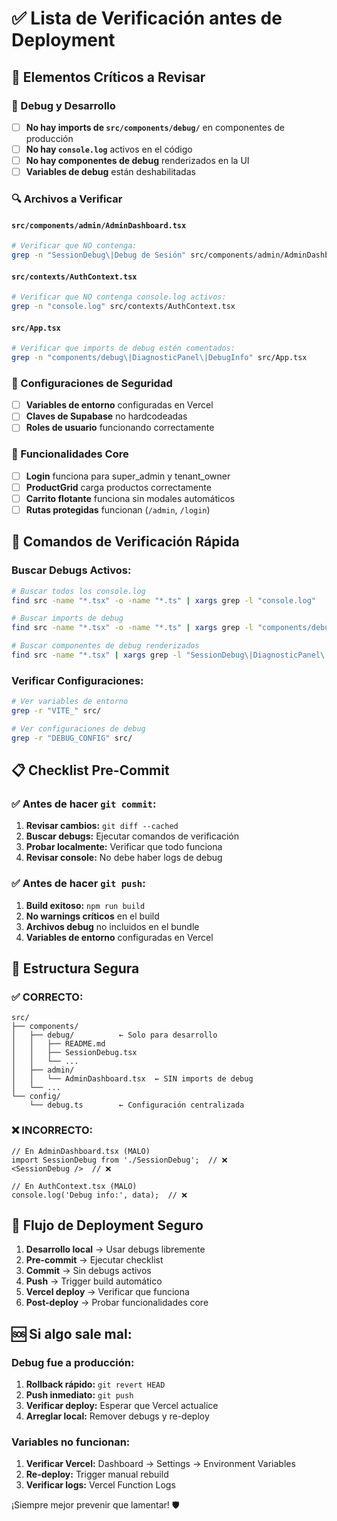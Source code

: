 # ✅ Lista de Verificación antes de Deployment

## 🚨 Elementos Críticos a Revisar

### 🔧 Debug y Desarrollo
- [ ] **No hay imports de `src/components/debug/`** en componentes de producción
- [ ] **No hay `console.log`** activos en el código
- [ ] **No hay componentes de debug** renderizados en la UI
- [ ] **Variables de debug** están deshabilitadas

### 🔍 Archivos a Verificar

#### `src/components/admin/AdminDashboard.tsx`
```bash
# Verificar que NO contenga:
grep -n "SessionDebug\|Debug de Sesión" src/components/admin/AdminDashboard.tsx
```

#### `src/contexts/AuthContext.tsx`
```bash
# Verificar que NO contenga console.log activos:
grep -n "console.log" src/contexts/AuthContext.tsx
```

#### `src/App.tsx`
```bash
# Verificar que imports de debug estén comentados:
grep -n "components/debug\|DiagnosticPanel\|DebugInfo" src/App.tsx
```

### 🔐 Configuraciones de Seguridad
- [ ] **Variables de entorno** configuradas en Vercel
- [ ] **Claves de Supabase** no hardcodeadas
- [ ] **Roles de usuario** funcionando correctamente

### 🎯 Funcionalidades Core
- [ ] **Login** funciona para super_admin y tenant_owner
- [ ] **ProductGrid** carga productos correctamente
- [ ] **Carrito flotante** funciona sin modales automáticos
- [ ] **Rutas protegidas** funcionan (`/admin`, `/login`)

## 🚀 Comandos de Verificación Rápida

### Buscar Debugs Activos:
```bash
# Buscar todos los console.log
find src -name "*.tsx" -o -name "*.ts" | xargs grep -l "console.log"

# Buscar imports de debug
find src -name "*.tsx" -o -name "*.ts" | xargs grep -l "components/debug"

# Buscar componentes de debug renderizados
find src -name "*.tsx" | xargs grep -l "SessionDebug\|DiagnosticPanel\|DebugInfo"
```

### Verificar Configuraciones:
```bash
# Ver variables de entorno
grep -r "VITE_" src/

# Ver configuraciones de debug
grep -r "DEBUG_CONFIG" src/
```

## 📋 Checklist Pre-Commit

### ✅ Antes de hacer `git commit`:
1. **Revisar cambios:** `git diff --cached`
2. **Buscar debugs:** Ejecutar comandos de verificación
3. **Probar localmente:** Verificar que todo funciona
4. **Revisar console:** No debe haber logs de debug

### ✅ Antes de hacer `git push`:
1. **Build exitoso:** `npm run build`
2. **No warnings críticos** en el build
3. **Archivos debug** no incluidos en el bundle
4. **Variables de entorno** configuradas en Vercel

## 🎯 Estructura Segura

### ✅ CORRECTO:
```
src/
├── components/
│   ├── debug/          ← Solo para desarrollo
│   │   ├── README.md
│   │   ├── SessionDebug.tsx
│   │   └── ...
│   ├── admin/
│   │   └── AdminDashboard.tsx  ← SIN imports de debug
│   └── ...
└── config/
    └── debug.ts        ← Configuración centralizada
```

### ❌ INCORRECTO:
```tsx
// En AdminDashboard.tsx (MALO)
import SessionDebug from './SessionDebug';  // ❌
<SessionDebug />  // ❌

// En AuthContext.tsx (MALO)  
console.log('Debug info:', data);  // ❌
```

## 🔄 Flujo de Deployment Seguro

1. **Desarrollo local** → Usar debugs libremente
2. **Pre-commit** → Ejecutar checklist
3. **Commit** → Sin debugs activos
4. **Push** → Trigger build automático
5. **Vercel deploy** → Verificar que funciona
6. **Post-deploy** → Probar funcionalidades core

## 🆘 Si algo sale mal:

### Debug fue a producción:
1. **Rollback rápido:** `git revert HEAD`
2. **Push inmediato:** `git push`
3. **Verificar deploy:** Esperar que Vercel actualice
4. **Arreglar local:** Remover debugs y re-deploy

### Variables no funcionan:
1. **Verificar Vercel:** Dashboard → Settings → Environment Variables
2. **Re-deploy:** Trigger manual rebuild
3. **Verificar logs:** Vercel Function Logs

¡Siempre mejor prevenir que lamentar! 🛡️
